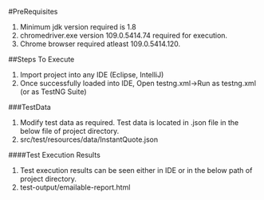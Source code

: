 #PreRequisites
1. Minimum jdk version required is 1.8
2. chromedriver.exe version 109.0.5414.74 required for execution.
3. Chrome browser required atleast  109.0.5414.120.

##Steps To Execute
1. Import project into any IDE (Eclipse, IntelliJ)
2. Once successfully loaded into IDE, Open testng.xml->Run as testng.xml (or as TestNG Suite)

###TestData
1. Modify test data as required. Test data is located in .json file in the below file of project directory.
2. src/test/resources/data/InstantQuote.json

####Test Execution Results
1. Test execution results can be seen either in IDE or in the below path of project directory.
2. test-output/emailable-report.html


